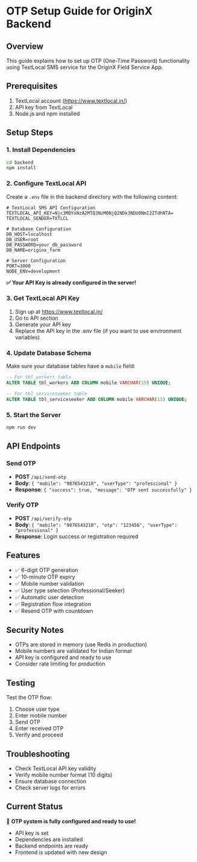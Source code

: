 # OTP Setup Guide for OriginX Backend

## Overview
This guide explains how to set up OTP (One-Time Password) functionality using TextLocal SMS service for the OriginX Field Service App.

## Prerequisites
1. TextLocal account (https://www.textlocal.in/)
2. API key from TextLocal
3. Node.js and npm installed

## Setup Steps

### 1. Install Dependencies
```bash
cd backend
npm install
```

### 2. Configure TextLocal API
Create a `.env` file in the backend directory with the following content:

```env
# TextLocal SMS API Configuration
TEXTLOCAL_API_KEY=Njc3MDYxNzA2MTQ3NzM0NjQ2NDk3NDU0NmI2ZTdhNTA=
TEXTLOCAL_SENDER=TXTLCL

# Database Configuration
DB_HOST=localhost
DB_USER=root
DB_PASSWORD=your_db_password
DB_NAME=originx_farm

# Server Configuration
PORT=3000
NODE_ENV=development
```

**✅ Your API Key is already configured in the server!**

### 3. Get TextLocal API Key
1. Sign up at https://www.textlocal.in/
2. Go to API section
3. Generate your API key
4. Replace the API key in the .env file (if you want to use environment variables)

### 4. Update Database Schema
Make sure your database tables have a `mobile` field:

```sql
-- For tbl_workers table
ALTER TABLE tbl_workers ADD COLUMN mobile VARCHAR(15) UNIQUE;

-- For tbl_serviceseeker table  
ALTER TABLE tbl_serviceseeker ADD COLUMN mobile VARCHAR(15) UNIQUE;
```

### 5. Start the Server
```bash
npm run dev
```

## API Endpoints

### Send OTP
- **POST** `/api/send-otp`
- **Body**: `{ "mobile": "9876543210", "userType": "professional" }`
- **Response**: `{ "success": true, "message": "OTP sent successfully" }`

### Verify OTP
- **POST** `/api/verify-otp`
- **Body**: `{ "mobile": "9876543210", "otp": "123456", "userType": "professional" }`
- **Response**: Login success or registration required

## Features
- ✅ 6-digit OTP generation
- ✅ 10-minute OTP expiry
- ✅ Mobile number validation
- ✅ User type selection (Professional/Seeker)
- ✅ Automatic user detection
- ✅ Registration flow integration
- ✅ Resend OTP with countdown

## Security Notes
- OTPs are stored in memory (use Redis in production)
- Mobile numbers are validated for Indian format
- API key is configured and ready to use
- Consider rate limiting for production

## Testing
Test the OTP flow:
1. Choose user type
2. Enter mobile number
3. Send OTP
4. Enter received OTP
5. Verify and proceed

## Troubleshooting
- Check TextLocal API key validity
- Verify mobile number format (10 digits)
- Ensure database connection
- Check server logs for errors

## Current Status
🎉 **OTP system is fully configured and ready to use!**
- API key is set
- Dependencies are installed
- Backend endpoints are ready
- Frontend is updated with new design
